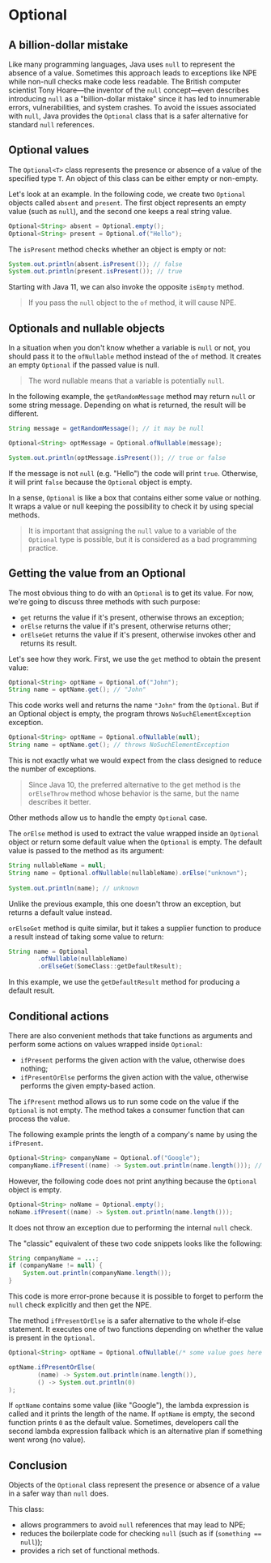 # Optional

## A billion-dollar mistake

Like many programming languages, Java uses `null` to represent the absence of a value. Sometimes this approach leads to exceptions like NPE while non-null checks make code less readable. The British computer scientist Tony Hoare—the inventor of the `null` concept—even describes introducing `null` as a "billion-dollar mistake" since it has led to innumerable errors, vulnerabilities, and system crashes. To avoid the issues associated with `null`, Java provides the `Optional` class that is a safer alternative for standard `null` references.

## Optional values

The `Optional<T>` class represents the presence or absence of a value of the specified type `T`. An object of this class can be either empty or non-empty.

Let's look at an example. In the following code, we create two `Optional` objects called `absent` and `present`. The first object represents an empty value (such as `null`), and the second one keeps a real string value.

```java
Optional<String> absent = Optional.empty();
Optional<String> present = Optional.of("Hello");
```

The `isPresent` method checks whether an object is empty or not:

```java
System.out.println(absent.isPresent()); // false
System.out.println(present.isPresent()); // true
```

Starting with Java 11, we can also invoke the opposite `isEmpty` method.

> If you pass the `null` object to the `of` method, it will cause NPE.

## Optionals and nullable objects

In a situation when you don't know whether a variable is `null` or not, you should pass it to the `ofNullable` method instead of the `of` method. It creates an empty `Optional` if the passed value is null.

> The word nullable means that a variable is potentially `null`.

In the following example, the `getRandomMessage` method may return `null` or some string message. Depending on what is returned, the result will be different.

```java
String message = getRandomMessage(); // it may be null

Optional<String> optMessage = Optional.ofNullable(message);

System.out.println(optMessage.isPresent()); // true or false
```

If the message is not `null` (e.g. "Hello") the code will print `true`. Otherwise, it will print `false` because the `Optional` object is empty.

In a sense, `Optional` is like a box that contains either some value or nothing. It wraps a value or null keeping the possibility to check it by using special methods.

> It is important that assigning the `null` value to a variable of the `Optional` type is possible, but it is considered as a bad programming practice.

## Getting the value from an Optional

The most obvious thing to do with an `Optional` is to get its value. For now, we're going to discuss three methods with such purpose:

- `get` returns the value if it's present, otherwise throws an exception;
- `orElse` returns the value if it's present, otherwise returns other;
- `orElseGet` returns the value if it's present, otherwise invokes other and returns its result.

Let's see how they work. First, we use the `get` method to obtain the present value:

```java
Optional<String> optName = Optional.of("John");
String name = optName.get(); // "John"
```

This code works well and returns the name `"John"` from the `Optional`. But if an Optional object is empty, the program throws `NoSuchElementException` exception.

```java
Optional<String> optName = Optional.ofNullable(null);
String name = optName.get(); // throws NoSuchElementException
```

This is not exactly what we would expect from the class designed to reduce the number of exceptions.

> Since Java 10, the preferred alternative to the get method is the `orElseThrow` method whose behavior is the same, but the name describes it better.

Other methods allow us to handle the empty `Optional` case.

The `orElse` method is used to extract the value wrapped inside an `Optional` object or return some default value when the `Optional` is empty. The default value is passed to the method as its argument:

```java
String nullableName = null;
String name = Optional.ofNullable(nullableName).orElse("unknown");
        
System.out.println(name); // unknown
```

Unlike the previous example, this one doesn't throw an exception, but returns a default value instead.

`orElseGet` method is quite similar, but it takes a supplier function to produce a result instead of taking some value to return:

```java
String name = Optional
        .ofNullable(nullableName)
        .orElseGet(SomeClass::getDefaultResult);
```
In this example, we use the `getDefaultResult` method for producing a default result.

## Conditional actions

There are also convenient methods that take functions as arguments and perform some actions on values wrapped inside `Optional`:

- `ifPresent` performs the given action with the value, otherwise does nothing;
- `ifPresentOrElse` performs the given action with the value, otherwise performs the given empty-based action.


The `ifPresent` method allows us to run some code on the value if the `Optional` is not empty. The method takes a consumer function that can process the value.

The following example prints the length of a company's name by using the `ifPresent`.

```java
Optional<String> companyName = Optional.of("Google");
companyName.ifPresent((name) -> System.out.println(name.length())); // 6
```

However, the following code does not print anything because the `Optional` object is empty.

```java
Optional<String> noName = Optional.empty();
noName.ifPresent((name) -> System.out.println(name.length()));
```

It does not throw an exception due to performing the internal `null` check.

The "classic" equivalent of these two code snippets looks like the following:

```java
String companyName = ...;
if (companyName != null) {
    System.out.println(companyName.length());
}
```

This code is more error-prone because it is possible to forget to perform the `null` check explicitly and then get the NPE.

The method `ifPresentOrElse` is a safer alternative to the whole if-else statement. It executes one of two functions depending on whether the value is present in the `Optional`.

```java
Optional<String> optName = Optional.ofNullable(/* some value goes here */);

optName.ifPresentOrElse(
        (name) -> System.out.println(name.length()), 
        () -> System.out.println(0)
);
```

If `optName` contains some value (like "Google"), the lambda expression is called and it prints the length of the name. If `optName` is empty, the second function prints `0` as the default value. Sometimes, developers call the second lambda expression fallback which is an alternative plan if something went wrong (no value).

## Conclusion

Objects of the `Optional` class represent the presence or absence of a value in a safer way than `null` does.

This class:

- allows programmers to avoid `null` references that may lead to NPE;
- reduces the boilerplate code for checking `null` (such as if (`something == null`));
- provides a rich set of functional methods.



